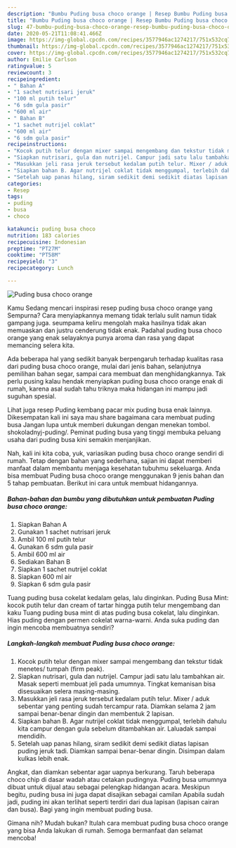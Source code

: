 ```yaml
---
description: "Bumbu Puding busa choco orange | Resep Bumbu Puding busa choco orange Yang Enak Banget"
title: "Bumbu Puding busa choco orange | Resep Bumbu Puding busa choco orange Yang Enak Banget"
slug: 47-bumbu-puding-busa-choco-orange-resep-bumbu-puding-busa-choco-orange-yang-enak-banget
date: 2020-05-21T11:08:41.466Z
image: https://img-global.cpcdn.com/recipes/3577946ac1274217/751x532cq70/puding-busa-choco-orange-foto-resep-utama.jpg
thumbnail: https://img-global.cpcdn.com/recipes/3577946ac1274217/751x532cq70/puding-busa-choco-orange-foto-resep-utama.jpg
cover: https://img-global.cpcdn.com/recipes/3577946ac1274217/751x532cq70/puding-busa-choco-orange-foto-resep-utama.jpg
author: Emilie Carlson
ratingvalue: 5
reviewcount: 3
recipeingredient:
- " Bahan A"
- "1 sachet nutrisari jeruk"
- "100 ml putih telur"
- "6 sdm gula pasir"
- "600 ml air"
- " Bahan B"
- "1 sachet nutrijel coklat"
- "600 ml air"
- "6 sdm gula pasir"
recipeinstructions:
- "Kocok putih telur dengan mixer sampai mengembang dan tekstur tidak menetes/ tumpah (firm peak)."
- "Siapkan nutrisari, gula dan nutrijel. Campur jadi satu lalu tambahkan air. Masak seperti membuat jeli pada umumnya. Tingkat kemanisan bisa disesuaikan selera masing-masing."
- "Masukkan jeli rasa jeruk tersebut kedalam putih telur. Mixer / aduk sebentar yang penting sudah tercampur rata. Diamkan selama 2 jam sampai benar-benar dingin dan membentuk 2 lapisan."
- "Siapkan bahan B. Agar nutrijel coklat tidak menggumpal, terlebih dahulu kita campur dengan gula sebelum ditambahkan air. Laluadak sampai mendidih."
- "Setelah uap panas hilang, siram sedikit demi sedikit diatas lapisan puding jeruk tadi. Diamkan sampai benar-benar dingin. Disimpan dalam kulkas lebih enak."
categories:
- Resep
tags:
- puding
- busa
- choco

katakunci: puding busa choco 
nutrition: 183 calories
recipecuisine: Indonesian
preptime: "PT27M"
cooktime: "PT58M"
recipeyield: "3"
recipecategory: Lunch

---
```



![Puding busa choco orange](https://img-global.cpcdn.com/recipes/3577946ac1274217/751x532cq70/puding-busa-choco-orange-foto-resep-utama.jpg)

Kamu Sedang mencari inspirasi resep puding busa choco orange yang Sempurna? Cara menyiapkannya memang tidak terlalu sulit namun tidak gampang juga. seumpama keliru mengolah maka hasilnya tidak akan memuaskan dan justru cenderung tidak enak. Padahal puding busa choco orange yang enak selayaknya punya aroma dan rasa yang dapat memancing selera kita.

Ada beberapa hal yang sedikit banyak berpengaruh terhadap kualitas rasa dari puding busa choco orange, mulai dari jenis bahan, selanjutnya pemilihan bahan segar, sampai cara membuat dan menghidangkannya. Tak perlu pusing kalau hendak menyiapkan puding busa choco orange enak di rumah, karena asal sudah tahu triknya maka hidangan ini mampu jadi suguhan spesial.

Lihat juga resep Puding kembang pacar mix puding busa enak lainnya. Dikesempatan kali ini saya mau share bagaimana cara membuat puding busa Jangan lupa untuk memberi dukungan dengan menekan tombol. shokoladnyj-puding/. Peminat puding busa yang tinggi membuka peluang usaha dari puding busa kini semakin menjanjikan.


Nah, kali ini kita coba, yuk, variasikan puding busa choco orange sendiri di rumah. Tetap dengan bahan yang sederhana, sajian ini dapat memberi manfaat dalam membantu menjaga kesehatan tubuhmu sekeluarga. Anda bisa membuat Puding busa choco orange menggunakan 9 jenis bahan dan 5 tahap pembuatan. Berikut ini cara untuk membuat hidangannya.

<!--inarticleads1-->

##### Bahan-bahan dan bumbu yang dibutuhkan untuk pembuatan Puding busa choco orange:

1. Siapkan  Bahan A
1. Gunakan 1 sachet nutrisari jeruk
1. Ambil 100 ml putih telur
1. Gunakan 6 sdm gula pasir
1. Ambil 600 ml air
1. Sediakan  Bahan B
1. Siapkan 1 sachet nutrijel coklat
1. Siapkan 600 ml air
1. Siapkan 6 sdm gula pasir


Tuang puding busa cokelat kedalam gelas, lalu dinginkan. Puding Busa Mint: kocok putih telur dan cream of tartar hingga putih telur mengembang dan kaku Tuang puding busa mint di atas puding busa cokelat, lalu dinginkan. Hias puding dengan permen cokelat warna-warni. Anda suka puding dan ingin mencoba membuatnya sendiri? 

<!--inarticleads2-->

##### Langkah-langkah membuat Puding busa choco orange:

1. Kocok putih telur dengan mixer sampai mengembang dan tekstur tidak menetes/ tumpah (firm peak).
1. Siapkan nutrisari, gula dan nutrijel. Campur jadi satu lalu tambahkan air. Masak seperti membuat jeli pada umumnya. Tingkat kemanisan bisa disesuaikan selera masing-masing.
1. Masukkan jeli rasa jeruk tersebut kedalam putih telur. Mixer / aduk sebentar yang penting sudah tercampur rata. Diamkan selama 2 jam sampai benar-benar dingin dan membentuk 2 lapisan.
1. Siapkan bahan B. Agar nutrijel coklat tidak menggumpal, terlebih dahulu kita campur dengan gula sebelum ditambahkan air. Laluadak sampai mendidih.
1. Setelah uap panas hilang, siram sedikit demi sedikit diatas lapisan puding jeruk tadi. Diamkan sampai benar-benar dingin. Disimpan dalam kulkas lebih enak.


Angkat, dan diamkan sebentar agar uapnya berkurang. Taruh beberapa choco chip di dasar wadah atau cetakan pudingnya. Puding busa umumnya dibuat untuk dijual atau sebagai pelengkap hidangan acara. Meskipun begitu, puding busa ini juga dapat disajikan sebagai camilan Apabila sudah jadi, puding ini akan terlihat seperti terdiri dari dua lapisan (lapisan cairan dan busa). Bagi yang ingin membuat puding busa. 

Gimana nih? Mudah bukan? Itulah cara membuat puding busa choco orange yang bisa Anda lakukan di rumah. Semoga bermanfaat dan selamat mencoba!
